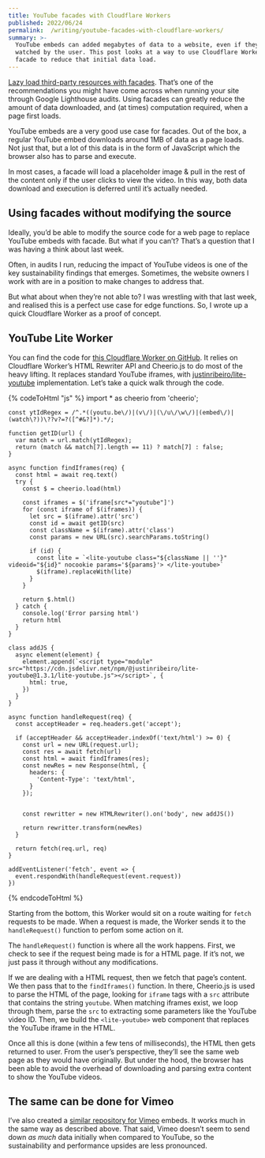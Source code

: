 ```yaml
---
title: YouTube facades with Cloudflare Workers
published: 2022/06/24
permalink:  /writing/youtube-facades-with-cloudflare-workers/
summary: >-
  YouTube embeds can added megabytes of data to a website, even if they are not
  watched by the user. This post looks at a way to use Cloudflare Workers plus a
  facade to reduce that initial data load.
---
```


[Lazy load third-party resources with facades](https://web.dev/third-party-facades/). That’s one of the recommendations you might have come across when running your site through Google Lighthouse audits. Using facades can greatly reduce the amount of data downloaded, and (at times) computation required, when a page first loads.

YouTube embeds are a very good use case for facades. Out of the box, a regular YouTube embed downloads around 1MB of data as a page loads. Not just that, but a lot of this data is in the form of JavaScript which the browser also has to parse and execute.

In most cases, a facade will load a placeholder image & pull in the rest of the content only if the user clicks to view the video. In this way, both data download and execution is deferred until it’s actually needed.

## Using facades without modifying the source

Ideally, you’d be able to modify the source code for a web page to replace YouTube embeds with facade. But what if you can’t? That’s a question that I was having a think about last week.

Often, in audits I run, reducing the impact of YouTube videos is one of the key sustainability findings that emerges. Sometimes, the website owners I work with are in a position to make changes to address that.

But what about when they’re not able to? I was wrestling with that last week, and realised this is a perfect use case for edge functions. So, I wrote up a quick Cloudflare Worker as a proof of concept.

## YouTube Lite Worker

You can find the code for [this Cloudflare Worker on GitHub](https://github.com/fershad/yt-lite-worker). It relies on Cloudflare Worker’s HTML Rewriter API and Cheerio.js to do most of the heavy lifting. It replaces standard YouTube iframes, with [justinribeiro/lite-youtube](https://github.com/justinribeiro/lite-youtube) implementation. Let’s take a quick walk through the code.

<!-- markdownlint-disable -->
{% codeToHtml "js" %}
    import * as cheerio from 'cheerio';

    const ytIdRegex = /^.*((youtu.be\/)|(v\/)|(\/u\/\w\/)|(embed\/)|(watch\?))\??v?=?([^#&?]*).*/;

    function getID(url) {
      var match = url.match(ytIdRegex);
      return (match && match[7].length == 11) ? match[7] : false;
    }

    async function findIframes(req) {
      const html = await req.text()
      try {
        const $ = cheerio.load(html)

        const iframes = $('iframe[src*="youtube"]')
        for (const iframe of $(iframes)) {
          let src = $(iframe).attr('src')
          const id = await getID(src)
          const className = $(iframe).attr('class')
          const params = new URL(src).searchParams.toString()

          if (id) {
            const lite = `<lite-youtube class="${className || ''}" videoid="${id}" nocookie params='${params}'> </lite-youtube>`
            $(iframe).replaceWith(lite)
          }
        }

        return $.html()
      } catch {
        console.log('Error parsing html')
        return html
      }
    }

    class addJS {
      async element(element) {
        element.append(`<script type="module" src="https://cdn.jsdelivr.net/npm/@justinribeiro/lite-youtube@1.3.1/lite-youtube.js"></script>`, {
          html: true,
        })
      }
    }

    async function handleRequest(req) {
      const acceptHeader = req.headers.get('accept');

      if (acceptHeader && acceptHeader.indexOf('text/html') >= 0) {
        const url = new URL(request.url);
        const res = await fetch(url)
        const html = await findIframes(res);
        const newRes = new Response(html, {
          headers: {
            'Content-Type': 'text/html',
          }
        });


        const rewritter = new HTMLRewriter().on('body', new addJS())

        return rewritter.transform(newRes)
      }

      return fetch(req.url, req)
    }

    addEventListener('fetch', event => {
      event.respondWith(handleRequest(event.request))
    })
{% endcodeToHtml %}
<!-- markdownlint-enable -->

Starting from the bottom, this Worker would sit on a route waiting for `fetch` requests to be made. When a request is made, the Worker sends it to the `handleRequest()` function to perfom some action on it.

The `handleRequest()` function is where all the work happens. First, we check to see if the request being made is for a HTML page. If it’s not, we just pass it through without any modifications.

If we are dealing with a HTML request, then we fetch that page’s content. We then pass that to the `findIframes()` function. In there, Cheerio.js is used to parse the HTML of the page, looking for `iframe` tags with a `src` attribute that contains the string `youtube`. When matching iframes exist, we loop through them, parse the `src` to extracting some parameters like the YouTube video ID. Then, we build the `<lite-youtube>` web component that replaces the YouTube iframe in the HTML.

Once all this is done (within a few tens of milliseconds), the HTML then gets returned to user. From the user’s perspective, they’ll see the same web page as they would have originally. But under the hood, the browser has been able to avoid the overhead of downloading and parsing extra content to show the YouTube videos.

## The same can be done for Vimeo

I’ve also created a [similar repository for Vimeo](https://github.com/fershad/vimeo-lite-worker) embeds. It works much in the same way as described above. That said, Vimeo doesn’t seem to send down _as much_ data initially when compared to YouTube, so the sustainability and performance upsides are less pronounced.
